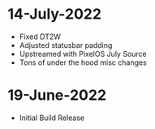 # 14-July-2022
- Fixed DT2W
- Adjusted statusbar padding
- Upstreamed with PixelOS July Source
- Tons of under the hood misc changes

# 19-June-2022
- Initial Build Release
